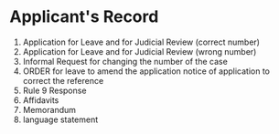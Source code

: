# Applicant's Record

1. Application for Leave and for Judicial Review (correct number)
2. Application for Leave and for Judicial Review (wrong number)
3. Informal Request for changing the number of the case
4. ORDER for leave to amend the application notice of application to correct the reference
5. Rule 9 Response
6. Affidavits
7. Memorandum
8. language statement
